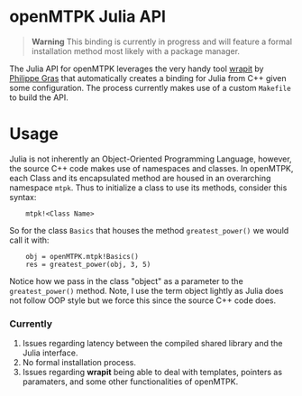 # openMTPK Julia API
> **Warning**
> This binding is currently in progress and will feature a formal 
> installation method most likely with a package manager.

The Julia API for openMTPK leverages the very handy tool 
[wrapit](https://github.com/grasph/wrapit) by 
[Philippe Gras](https://github.com/grasph) that automatically creates
a binding for Julia from C++ given some configuration. The process 
currently makes use of a custom `Makefile` to build the API.


# Usage
Julia is not inherently an Object-Oriented Programming Language,
however, the source C++ code makes use of namespaces and classes.
In openMTPK, each Class and its encapsulated method are housed
in an overarching namespace `mtpk`. Thus to initialize a class to
use its methods, consider this syntax:
```
    mtpk!<Class Name>
```
So for the class `Basics` that houses the method `greatest_power()`
we would call it with:
```
    obj = openMTPK.mtpk!Basics()
    res = greatest_power(obj, 3, 5)
```
Notice how we pass in the class "object" as a parameter to the `greatest_power()`
method. Note, I use the term object lightly as Julia does not follow OOP style but
we force this since the source C++ code does. 


### Currently
1. Issues regarding latency between the compiled shared library and the Julia
interface.
2. No formal installation process. 
3. Issues regarding **wrapit** being able to deal with templates, pointers as paramaters,
and some other functionalities of openMTPK.
